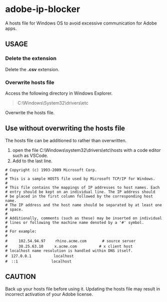 # adobe-ip-blocker

A hosts file for Windows OS to avoid excessive communication for Adobe apps. 

## USAGE

### Delete the extension
Delete the **.csv** extension.

### Overwrite hosts file
Access the following directory in Windows Explorer.

> C:\Windows\System32\drivers\etc

Overwrite the hosts file.

## Use without overwriting the hosts file
The hosts file can be additioned to rather than overwritten.

1. open the file C:\Windows\system32\drivers\etc\hosts with a code editor such as VSCode.
2. Add to the last line.


```
# Copyright (c) 1993-2009 Microsoft Corp.
#
# This is a sample HOSTS file used by Microsoft TCP/IP for Windows.
#
# This file contains the mappings of IP addresses to host names. Each
# entry should be kept on an individual line. The IP address should
# be placed in the first column followed by the corresponding host name.
# The IP address and the host name should be separated by at least one
# space.
#
# Additionally, comments (such as these) may be inserted on individual
# lines or following the machine name denoted by a '#' symbol.
#
# For example:
#
#　　　102.54.94.97　　 rhino.acme.com　　 　 # source server
#　　　38.25.63.10　　　x.acme.com　　　　　　# x client host
# localhost name resolution is handled within DNS itself.
#　127.0.0.1　　　　　　localhost
#　::1　　　　　　　　　localhost
```

## CAUTION
Back up your hosts file before using it. Updating the hosts file may result in incorrect activation of your Adobe license.
